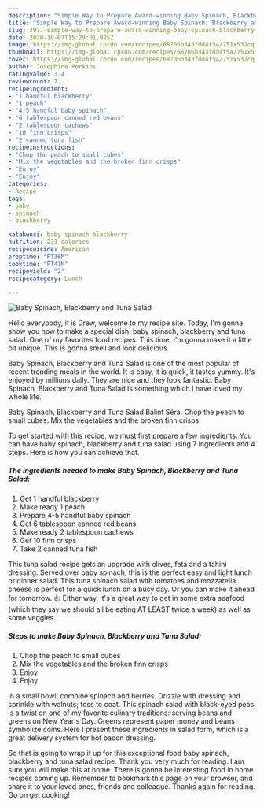 ```yaml
---
description: "Simple Way to Prepare Award-winning Baby Spinach, Blackberry and Tuna Salad"
title: "Simple Way to Prepare Award-winning Baby Spinach, Blackberry and Tuna Salad"
slug: 3977-simple-way-to-prepare-award-winning-baby-spinach-blackberry-and-tuna-salad
date: 2020-10-07T15:29:01.925Z
image: https://img-global.cpcdn.com/recipes/68706b343fdd4f54/751x532cq70/baby-spinach-blackberry-and-tuna-salad-recipe-main-photo.jpg
thumbnail: https://img-global.cpcdn.com/recipes/68706b343fdd4f54/751x532cq70/baby-spinach-blackberry-and-tuna-salad-recipe-main-photo.jpg
cover: https://img-global.cpcdn.com/recipes/68706b343fdd4f54/751x532cq70/baby-spinach-blackberry-and-tuna-salad-recipe-main-photo.jpg
author: Josephine Perkins
ratingvalue: 3.4
reviewcount: 7
recipeingredient:
- "1 handful blackberry"
- "1 peach"
- "4-5 handful baby spinach"
- "6 tablespoon canned red beans"
- "2 tablespoon cachews"
- "10 finn crisps"
- "2 canned tuna fish"
recipeinstructions:
- "Chop the peach to small cubes"
- "Mix the vegetables and the broken finn crisps"
- "Enjoy"
- "Enjoy"
categories:
- Recipe
tags:
- baby
- spinach
- blackberry

katakunci: baby spinach blackberry 
nutrition: 233 calories
recipecuisine: American
preptime: "PT36M"
cooktime: "PT41M"
recipeyield: "2"
recipecategory: Lunch

---
```



![Baby Spinach, Blackberry and Tuna Salad](https://img-global.cpcdn.com/recipes/68706b343fdd4f54/751x532cq70/baby-spinach-blackberry-and-tuna-salad-recipe-main-photo.jpg)

Hello everybody, it is Drew, welcome to my recipe site. Today, I'm gonna show you how to make a special dish, baby spinach, blackberry and tuna salad. One of my favorites food recipes. This time, I'm gonna make it a little bit unique. This is gonna smell and look delicious.

Baby Spinach, Blackberry and Tuna Salad is one of the most popular of recent trending meals in the world. It is easy, it is quick, it tastes yummy. It's enjoyed by millions daily. They are nice and they look fantastic. Baby Spinach, Blackberry and Tuna Salad is something which I have loved my whole life.

Baby Spinach, Blackberry and Tuna Salad Bálint Séra. Chop the peach to small cubes. Mix the vegetables and the broken finn crisps.


To get started with this recipe, we must first prepare a few ingredients. You can have baby spinach, blackberry and tuna salad using 7 ingredients and 4 steps. Here is how you can achieve that.

<!--inarticleads1-->

##### The ingredients needed to make Baby Spinach, Blackberry and Tuna Salad:

1. Get 1 handful blackberry
1. Make ready 1 peach
1. Prepare 4-5 handful baby spinach
1. Get 6 tablespoon canned red beans
1. Make ready 2 tablespoon cachews
1. Get 10 finn crisps
1. Take 2 canned tuna fish


This tuna salad recipe gets an upgrade with olives, feta and a tahini dressing. Served over baby spinach, this is the perfect easy and light lunch or dinner salad. This tuna spinach salad with tomatoes and mozzarella cheese is perfect for a quick lunch on a busy day. Or you can make it ahead for tomorrow. 👍 Either way, it&#39;s a great way to get in some extra seafood (which they say we should all be eating AT LEAST twice a week) as well as some veggies. 

<!--inarticleads2-->

##### Steps to make Baby Spinach, Blackberry and Tuna Salad:

1. Chop the peach to small cubes
1. Mix the vegetables and the broken finn crisps
1. Enjoy
1. Enjoy


In a small bowl, combine spinach and berries. Drizzle with dressing and sprinkle with walnuts; toss to coat. This spinach salad with black-eyed peas is a twist on one of my favorite culinary traditions: serving beans and greens on New Year&#39;s Day. Greens represent paper money and beans symbolize coins. Here I present these ingredients in salad form, which is a great delivery system for hot bacon dressing. 

So that is going to wrap it up for this exceptional food baby spinach, blackberry and tuna salad recipe. Thank you very much for reading. I am sure you will make this at home. There is gonna be interesting food in home recipes coming up. Remember to bookmark this page on your browser, and share it to your loved ones, friends and colleague. Thanks again for reading. Go on get cooking!
